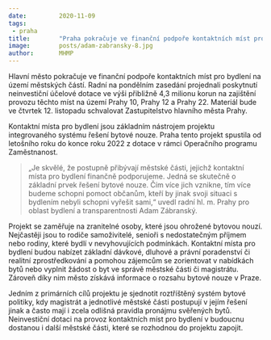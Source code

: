 ```yaml
---
date:         2020-11-09
tags:         
 - praha
title:        "Praha pokračuje ve finanční podpoře kontaktních míst pro bydlení"
image: 	      posts/adam-zabransky-8.jpg
author:       MHMP
---
```



Hlavní město pokračuje ve finanční podpoře kontaktních míst pro bydlení na území městských částí. Radní na pondělním zasedání projednali poskytnutí neinvestiční účelové dotace ve výši přibližně 4,3 milionu korun na zajištění provozu těchto míst na území Prahy 10, Prahy 12 a Prahy 22. Materiál bude ve čtvrtek 12. listopadu schvalovat Zastupitelstvo hlavního města Prahy.

Kontaktní místa pro bydlení jsou základním nástrojem projektu integrovaného systému řešení bytové nouze. Praha tento projekt spustila od letošního roku do konce roku 2022 z dotace v rámci Operačního programu Zaměstnanost.

> „Je skvělé, že postupně přibývají městské části, jejichž kontaktní místa pro bydlení finančně podporujeme. Jedná se skutečně o základní prvek řešení bytové nouze. Čím více jich vznikne, tím více budeme schopni pomoct občanům, kteří by jinak svoji situaci s bydlením nebyli schopni vyřešit sami,“ uvedl radní hl. m. Prahy pro oblast bydlení a transparentnosti Adam Zábranský.  

Projekt se zaměřuje na zranitelné osoby, které jsou ohrožené bytovou nouzí. Nejčastěji jsou to rodiče samoživitelé, senioři s nedostatečným příjmem nebo rodiny, které bydlí v nevyhovujících podmínkách. Kontaktní místa pro bydlení budou nabízet základní dávkové, dluhové a právní poradenství či realitní zprostředkování a pomohou zájemcům se zorientovat v nabídkách bytů nebo vyplnit žádost o byt ve správě městské části či magistrátu. Zároveň díky nim město získává informace o rozsahu bytové nouze v Praze.

Jedním z primárních cílů projektu je sjednotit roztříštěný systém bytové politiky, kdy magistrát a jednotlivé městské části postupují v jejím řešení jinak a často mají i zcela odlišná pravidla pronájmu svěřených bytů. Neinvestiční dotaci na provoz kontaktních míst pro bydlení v budoucnu dostanou i další městské části, které se rozhodnou do projektu zapojit.

